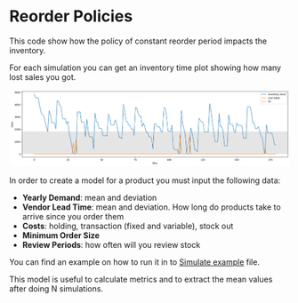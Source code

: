 # Reorder Policies

This code show how the policy of constant reorder period impacts the inventory. 

For each simulation you can get an inventory time plot showing how many lost sales you got.

![Inventory Time Plot](example_inventory_img.png)

In order to create a model for a product you must input the following data:
* **Yearly Demand**: mean and deviation
* **Vendor Lead Time**: mean and deviation. How long do products take to arrive since you order them
* **Costs**: holding, transaction (fixed and variable), stock out
* **Minimum Order Size**
* **Review Periods**: how often will you review stock

You can find an example on how to run it in to [Simulate example](simulate.ipynb) file.

This model is useful to calculate metrics and to extract the mean values after doing N simulations.
